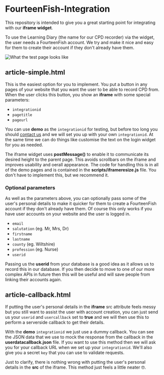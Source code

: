 # FourteenFish-Integration

This repository is intended to give you a great starting point for integrating with our **iframe widget**.

To use the Learning Diary (the name for our CPD recorder) via the widget, the user needs a FourteenFish account. We try and make it nice and easy for them to create their account if they don't already have them.

![What the test page looks like](http://i.imgur.com/BYqqNXy.png)

## article-simple.html

This is the easiest option for you to implement. You put a button in any pages of your website that you want the user to be able to record CPD from. When the user clicks this button, you show an **iframe** with some special parameters:

+ `integrationid`
+ `pagetitle`
+ `pageurl`

You can use **demo** as the `integrationid` for testing, but before too long you should [contact us](https://www.fourteenfish.com/contact) and we will set you up with your own `integrationid`. At the same time we can do things like customise the text on the login widget for you as needed.

The iframe widget uses **postMessage()** to enable it to communicate its desired height to the parent page. This avoids scrollbars on the iframe and improves usability and oerall appearance. The code for handling this is in all of the demo pages and is contained in the **scripts/iframeresize.js** file. You don't have to implement this, but we recommend it.

### Optional parameters

As well as the parameters above, you can optionally pass some of the user's personal details to make it quicker for them to create a FourteenFish account if they don't already have them. Of course this only works if you have user accounts on your website and the user is logged in.

+ `email`
+ `salutation` (eg. Mr, Mrs, Dr)
+ `firstname`
+ `lastname`
+ `county` (eg. Wiltshire)
+ `profession` (eg. Nurse)
+ `userid`

Passing us the **userid** from your database is a good idea as it allows us to record this in our database. If you then decide to move to one of our more complex APIs in future then this will be useful and will save people from linking their accounts again.

## article-callback.html

If putting the user's personal details in the **iframe** src attribute feels messy but you still want to assist the user with account creation, you can just send us your `userid` and `usercallback` set to **true** and we will then use this to perform a serverside callback to get their details. 

With the **demo** `integrationid` we just use a dummy callback. You can see the JSON data that we use to mock the response from the callback in the **userdatacallback.json** file. If you want to use this method then we will ask you for your callback URL when we set up your `integrationid`. We'll also give you a secret `key` that you can use to validate requests.

Just to clarify, there is nothing wrong with putting the user's personal details in the **src** of the iframe. This method just feels a little neater 🤓.  